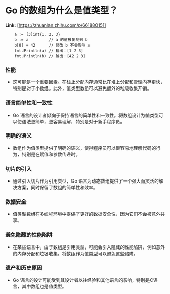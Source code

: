 # Go 的数组为什么是值类型？



 **Link:** [https://zhuanlan.zhihu.com/p/661880151]


```
	a := [3]int{1, 2, 3}
	b := a         // a 的值被复制到 b
	b[0] = 42      // 修改 b 不会影响 a
	fmt.Println(a) // 输出：[1 2 3]
	fmt.Println(b) // 输出：[42 2 3]

```
### 性能  



+ 这可能是一个重要因素。在栈上分配内存通常比在堆上分配和管理内存更快，特别是对于小数组。此外，值类型数组可以避免额外的垃圾收集开销。

### 语言简单性和一致性  



+ Go 语言的设计者倾向于保持语言的简单性和一致性。将数组设计为值类型可以使语法更简单，更容易理解，特别是对于新手程序员。

### 明确的语义  



+ 数组作为值类型提供了明确的语义，使得程序员可以很容易地理解代码的行为，特别是在赋值和参数传递时。

### 切片的引入  



+ 通过引入切片作为引用类型，Go 语言为动态数组提供了一个强大而灵活的解决方案，同时保留了数组的简单性和效率。

### 数据安全  



+ 值类型数组在多线程环境中提供了更好的数据安全性，因为它们不会被意外共享。

### 避免隐藏的性能陷阱  



+ 在某些语言中，由于数组是引用类型，可能会引入隐藏的性能陷阱，例如意外的内存分配和垃圾收集。将数组作为值类型可以避免这些陷阱。

### 遗产和历史原因  



+ Go 语言的设计可能受到其设计者以往经验和其他语言的影响，特别是C语言，其中数组也是值类型。
